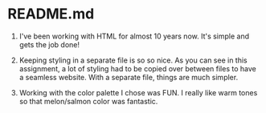# README.md

1. I've been working with HTML for almost 10 years now. It's simple and gets the job done!

2. Keeping styling in a separate file is so so nice. As you can see in this assignment, a lot of styling had to be copied over between files to have a seamless website. With a separate file, things are much simpler.

3. Working with the color palette I chose was FUN. I really like warm tones so that melon/salmon color was fantastic.

